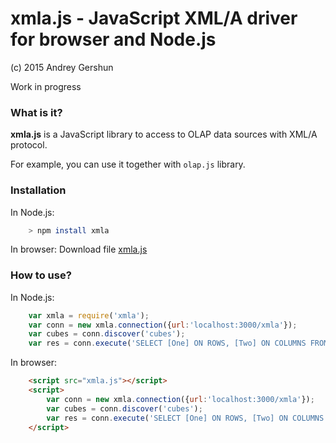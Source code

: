 # xmla.js - JavaScript XML/A driver for browser and Node.js

(c) 2015 Andrey Gershun

Work in progress

### What is it?

**xmla.js** is a JavaScript library to access to OLAP data sources with XML/A protocol.

For example, you can use it together with ```olap.js``` library.

### Installation

In Node.js:
```bash
    > npm install xmla
```

In browser: Download file [xmla.js]()

### How to use?

In Node.js:
```js
    var xmla = require('xmla');
    var conn = new xmla.connection({url:'localhost:3000/xmla'});
    var cubes = conn.discover('cubes');
    var res = conn.execute('SELECT [One] ON ROWS, [Two] ON COLUMNS FROM one');
```

In browser:
```html
    <script src="xmla.js"></script>
    <script>
        var conn = new xmla.connection({url:'localhost:3000/xmla'});
        var cubes = conn.discover('cubes');
        var res = conn.execute('SELECT [One] ON ROWS, [Two] ON COLUMNS FROM one');
    </script>
```

